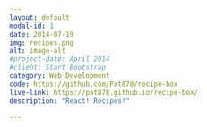 ```yaml
---
layout: default
modal-id: 1
date: 2014-07-19
img: recipes.png
alt: image-alt
#project-date: April 2014
#client: Start Bootstrap
category: Web Development
code: https://github.com/Pat878/recipe-box
live-link: https://pat878.github.io/recipe-box/
description: "React! Recipes!"

---
```

